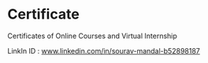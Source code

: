 # Certificate
Certificates of Online Courses and Virtual Internship

LinkIn ID : www.linkedin.com/in/sourav-mandal-b52898187
